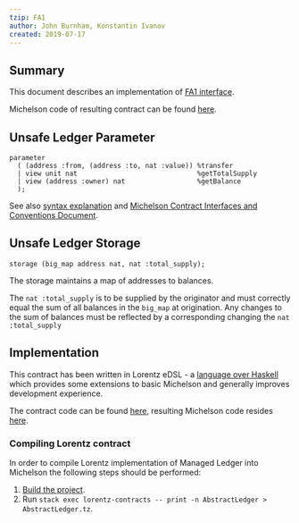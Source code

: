 ```yaml
---
tzip: FA1
author: John Burnham, Konstantin Ivanov
created: 2019-07-17
---
```


## Summary

This document describes an implementation of [FA1 interface](/Proposals/TZIP-0005/FA1.md).

Michelson code of resulting contract can be found [here](/Proposals/TZIP-0005/AbstractLedger.tz).

## Unsafe Ledger Parameter

```
parameter
  ( (address :from, (address :to, nat :value)) %transfer
  | view unit nat                              %getTotalSupply
  | view (address :owner) nat                  %getBalance
  );
```

See also [syntax explanation](/Proposals/TZIP-0004/A1.md#pairs-and-ors-syntax-sugar) and [Michelson Contract Interfaces and Conventions Document](/Proposals/TZIP-0004/A1.md#view-entrypoints).

## Unsafe Ledger Storage

```
storage (big_map address nat, nat :total_supply);
```

The storage maintains a map of addresses to balances.

The `nat :total_supply` is to be supplied by the originator and must correctly
equal the sum of all balances in the `big_map` at origination. Any changes to
the sum of balances must be reflected by a corresponding changing the `nat
:total_supply`

## Implementation

This contract has been written in Lorentz eDSL - a [language over Haskell](https://hackage.haskell.org/package/morley-0.3.0.1) which provides some extensions to basic Michelson and generally improves development experience.

The contract code can be found
[here](https://gitlab.com/morley-framework/morley/blob/ce28076a79b93d48aa7745271e6a1395b8b9e50d/lorentz-contracts/src/Lorentz/Contracts/AbstractLedger.hs), resulting Michelson code resides [here](/Proposals/TZIP-0005/AbstractLedger.tz).

### Compiling Lorentz contract

In order to compile Lorentz implementation of Managed Ledger into Michelson the following steps should be performed:
1. [Build the project](https://gitlab.com/morley-framework/morley/blob/ce28076a79b93d48aa7745271e6a1395b8b9e50d/README.md#running-and-building).
2. Run `stack exec lorentz-contracts -- print -n AbstractLedger > AbstractLedger.tz`.
